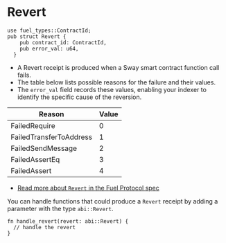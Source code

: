 # Revert

```rust, ignore
use fuel_types::ContractId;
pub struct Revert {
    pub contract_id: ContractId,
    pub error_val: u64,
  }
```

- A Revert receipt is produced when a Sway smart contract function call fails. 
- The table below lists possible reasons for the failure and their values. 
- The `error_val` field records these values, enabling your indexer to identify the specific cause of the reversion.

| Reason                | Value |
|-----------------------|-------|
| FailedRequire         | 0     |
| FailedTransferToAddress | 1     |
| FailedSendMessage     | 2     |
| FailedAssertEq        | 3     |
| FailedAssert          | 4     |

- [Read more about `Revert` in the Fuel Protocol spec](https://github.com/FuelLabs/fuel-specs/blob/master/src/protocol/abi/receipts.md#revert-receipt)

You can handle functions that could produce a `Revert` receipt by adding a parameter with the type `abi::Revert`.

```rust, ignore
fn handle_revert(revert: abi::Revert) {
  // handle the revert 
}
```
